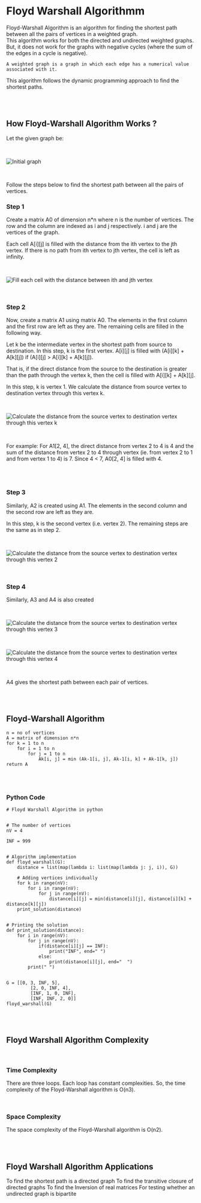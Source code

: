 # Floyd Warshall Algorithmm

Floyd-Warshall Algorithm is an algorithm for finding the shortest path between all the pairs of vertices in a weighted graph.   
This algorithm works for both the directed and undirected weighted graphs. But, it does not work for the graphs with negative cycles (where the sum of the edges in a cycle is negative).

```
A weighted graph is a graph in which each edge has a numerical value associated with it.
```

This algorithm follows the dynamic programming approach to find the shortest paths.

<br><br>

## How Floyd-Warshall Algorithm Works ?

Let the given graph be:  

<br>

![Initial graph](https://cdn.programiz.com/sites/tutorial2program/files/fw-Graph.png)

<br>

Follow the steps below to find the shortest path between all the pairs of vertices.  
### Step 1

Create a matrix A0 of dimension n*n where n is the number of vertices. The row and the column are indexed as i and j respectively. i and j are the vertices of the graph.  

Each cell A[i][j] is filled with the distance from the ith vertex to the jth vertex. If there is no path from ith vertex to jth vertex, the cell is left as infinity.

<br>    

![Fill each cell with the distance between ith and jth vertex](https://cdn.programiz.com/sites/tutorial2program/files/fw-Matrix-1.png)

<br>  

### Step 2

Now, create a matrix A1 using matrix A0. The elements in the first column and the first row are left as they are. The remaining cells are filled in the following way.  

Let k be the intermediate vertex in the shortest path from source to destination. In this step, k is the first vertex. A[i][j] is filled with (A[i][k] + A[k][j]) if (A[i][j] > A[i][k] + A[k][j]).  

That is, if the direct distance from the source to the destination is greater than the path through the vertex k, then the cell is filled with A[i][k] + A[k][j].  

In this step, k is vertex 1. We calculate the distance from source vertex to destination vertex through this vertex k.  

<br>  

![Calculate the distance from the source vertex to destination vertex through this vertex k](https://cdn.programiz.com/sites/tutorial2program/files/fw-Matrix-2.png)

<br>

For example: For A1[2, 4], the direct distance from vertex 2 to 4 is 4 and the sum of the distance from vertex 2 to 4 through vertex (ie. from vertex 2 to 1 and from vertex 1 to 4) is 7. Since 4 < 7, A0[2, 4] is filled with 4.

<br><br>

### Step 3

Similarly, A2 is created using A1. The elements in the second column and the second row are left as they are.  

In this step, k is the second vertex (i.e. vertex 2). The remaining steps are the same as in step 2.  

<br>  

![Calculate the distance from the source vertex to destination vertex through this vertex 2](https://cdn.programiz.com/sites/tutorial2program/files/fw-Matrix-3.png)

<br>


### Step 4

Similarly, A3 and A4 is also created

<br>

![Calculate the distance from the source vertex to destination vertex through this vertex 3](https://cdn.programiz.com/sites/tutorial2program/files/fw-Matrix-4.png)

<br>

![Calculate the distance from the source vertex to destination vertex through this vertex 4](https://cdn.programiz.com/sites/tutorial2program/files/fw-Matrix-5.png)

<br>

A4 gives the shortest path between each pair of vertices.


<br><br>

## Floyd-Warshall Algorithm

```
n = no of vertices
A = matrix of dimension n*n
for k = 1 to n
    for i = 1 to n
        for j = 1 to n
            Ak[i, j] = min (Ak-1[i, j], Ak-1[i, k] + Ak-1[k, j])
return A
```

<br><br>

### Python Code

```
# Floyd Warshall Algorithm in python


# The number of vertices
nV = 4

INF = 999


# Algorithm implementation
def floyd_warshall(G):
    distance = list(map(lambda i: list(map(lambda j: j, i)), G))

    # Adding vertices individually
    for k in range(nV):
        for i in range(nV):
            for j in range(nV):
                distance[i][j] = min(distance[i][j], distance[i][k] + distance[k][j])
    print_solution(distance)


# Printing the solution
def print_solution(distance):
    for i in range(nV):
        for j in range(nV):
            if(distance[i][j] == INF):
                print("INF", end=" ")
            else:
                print(distance[i][j], end="  ")
        print(" ")


G = [[0, 3, INF, 5],
         [2, 0, INF, 4],
         [INF, 1, 0, INF],
         [INF, INF, 2, 0]]
floyd_warshall(G)
```

<br><br>

## Floyd Warshall Algorithm Complexity

<br>

### Time Complexity

There are three loops. Each loop has constant complexities. So, the time complexity of the Floyd-Warshall algorithm is O(n3).

<br>

### Space Complexity

The space complexity of the Floyd-Warshall algorithm is O(n2).

<br><br>

## Floyd Warshall Algorithm Applications

To find the shortest path is a directed graph
To find the transitive closure of directed graphs
To find the Inversion of real matrices
For testing whether an undirected graph is bipartite